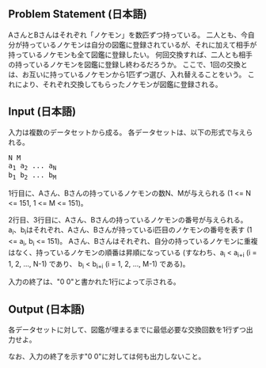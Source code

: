 Problem Statement (日本語)
--
AさんとBさんはそれぞれ「ノケモン」を数匹ずつ持っている。
二人とも、今自分が持っているノケモンは自分の図鑑に登録されているが、それに加えて相手が持っているノケモンも全て図鑑に登録したい。
何回交換すれば、二人とも相手の持っているノケモンを図鑑に登録し終わるだろうか。
ここで、1回の交換とは、お互いに持っているノケモンから1匹ずつ選び、入れ替えることをいう。
これにより、それぞれ交換してもらったノケモンが図鑑に登録される。

Input (日本語)
--
入力は複数のデータセットから成る。
各データセットは、以下の形式で与えられる。

<pre>
N M
a<sub>1</sub> a<sub>2</sub> ... a<sub>N</sub>
b<sub>1</sub> b<sub>2</sub> ... b<sub>M</sub>
</pre>

1行目に、Aさん、Bさんの持っているノケモンの数N、Mが与えられる (1 <= N <= 151, 1 <= M <= 151)。

2行目、3行目に、Aさん、Bさんの持っているノケモンの番号が与えられる。
a<sub>i</sub>、b<sub>i</sub>はそれぞれ、Aさん、Bさんが持っているi匹目のノケモンの番号を表す (1 <= a<sub>i</sub>, b<sub>i</sub> <= 151)。
Aさん、Bさんはそれぞれ、自分の持っているノケモンに重複はなく、持っているノケモンの順番は昇順になっている (すなわち、a<sub>i</sub> < a<sub>i+i</sub> (i = 1, 2, ..., N-1) であり、 b<sub>i</sub> < b<sub>i+i</sub> (i = 1, 2, ..., M-1) である)。

入力の終了は、"0 0"と書かれた1行によって示される。

Output (日本語)
--
各データセットに対して、図鑑が埋まるまでに最低必要な交換回数を1行ずつ出力せよ。

なお、入力の終了を示す"0 0"に対しては何も出力しないこと。

